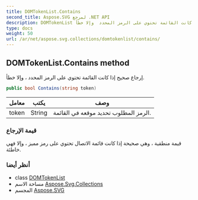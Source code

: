 ```yaml
---
title: DOMTokenList.Contains
second_title: Aspose.SVG لمرجع .NET API
description: DOMTokenList طريقة. إرجاع صحيح إذا كانت القائمة تحتوي على الرمز المحدد  وإلا خطأ.
type: docs
weight: 50
url: /ar/net/aspose.svg.collections/domtokenlist/contains/
---
```

## DOMTokenList.Contains method

إرجاع صحيح إذا كانت القائمة تحتوي على الرمز المحدد ، وإلا خطأ.

```csharp
public bool Contains(string token)
```

| معامل | يكتب | وصف |
| --- | --- | --- |
| token | String | الرمز المطلوب تحديد موقعه في القائمة. |

### قيمة الإرجاع

قيمة منطقية ، وهي صحيحة إذا كانت قائمة الاتصال تحتوي على رمز مميز ، وإلا فهي خاطئة.

### أنظر أيضا

* class [DOMTokenList](../)
* مساحة الاسم [Aspose.Svg.Collections](../../domtokenlist/)
* المجسم [Aspose.SVG](../../../)


